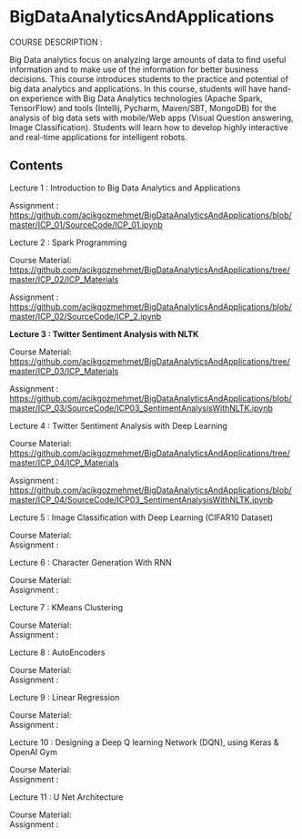 # BigDataAnalyticsAndApplications
COURSE DESCRIPTION :

Big Data analytics focus on analyzing large amounts of data to find useful information and to make use of the information for better business decisions. This course introduces students to the practice and potential of big data analytics and applications. In this course, students will have hand-on experience with Big Data Analytics technologies (Apache Spark, TensorFlow) and tools (Intellij, Pycharm, Maven/SBT, MongoDB) for the analysis of big data sets with mobile/Web apps (Visual Question answering, Image Classification). Students will learn how to develop highly interactive and real-time applications for intelligent robots.

## Contents 
Lecture 1 : Introduction to Big Data Analytics and Applications

   Assignment     : https://github.com/acikgozmehmet/BigDataAnalyticsAndApplications/blob/master/ICP_01/SourceCode/ICP_01.ipynb

Lecture 2 : Spark Programming

   Course Material: https://github.com/acikgozmehmet/BigDataAnalyticsAndApplications/tree/master/ICP_02/ICP_Materials 

   Assignment     : https://github.com/acikgozmehmet/BigDataAnalyticsAndApplications/blob/master/ICP_02/SourceCode/ICP_2.ipynb

**Lecture 3 : Twitter Sentiment Analysis with NLTK**

Course Material: https://github.com/acikgozmehmet/BigDataAnalyticsAndApplications/tree/master/ICP_03/ICP_Materials 

Assignment     : https://github.com/acikgozmehmet/BigDataAnalyticsAndApplications/blob/master/ICP_03/SourceCode/ICP03_SentimentAnalysisWithNLTK.ipynb


Lecture 4 : Twitter Sentiment Analysis with Deep Learning

Course Material: https://github.com/acikgozmehmet/BigDataAnalyticsAndApplications/tree/master/ICP_04/ICP_Materials 

Assignment     : https://github.com/acikgozmehmet/BigDataAnalyticsAndApplications/blob/master/ICP_04/SourceCode/ICP03_SentimentAnalysisWithNLTK.ipynb

Lecture 5 : Image Classification with Deep Learning (CIFAR10 Dataset)

Course Material:  
Assignment     :

Lecture 6 : Character Generation With RNN

Course Material:  
Assignment     :

Lecture 7 : KMeans Clustering

Course Material:  
Assignment     :

Lecture 8 : AutoEncoders

Course Material:  
Assignment     :

Lecture 9 : Linear Regression

Course Material:  
Assignment     :

Lecture 10 : Designing a Deep Q learning Network (DQN), using Keras & OpenAI Gym

Course Material:  
Assignment     :

Lecture 11 : U Net Architecture

Course Material:  
Assignment     :

